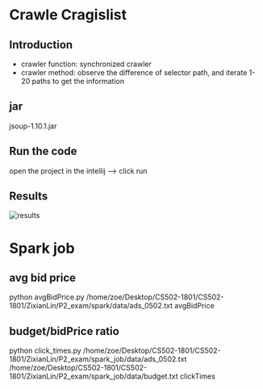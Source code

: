 # Crawle Cragislist

## Introduction
* crawler function: synchronized crawler 
* crawler method: observe the difference of selector path, and iterate 1-20 paths to get the information 

## jar
jsoup-1.10.1.jar

## Run the code
open the project in the intellij --> click run

## Results
![results](https://github.com/zhewangjoe/CS502-1801/blob/zixianlin/ZixianLin/P2_exam/rentCrawler%20results.PNG)

# Spark job

## avg bid price

python avgBidPrice.py /home/zoe/Desktop/CS502-1801/CS502-1801/ZixianLin/P2_exam/spark/data/ads_0502.txt avgBidPrice


## budget/bidPrice ratio

python click_times.py /home/zoe/Desktop/CS502-1801/CS502-1801/ZixianLin/P2_exam/spark_job/data/ads_0502.txt /home/zoe/Desktop/CS502-1801/CS502-1801/ZixianLin/P2_exam/spark_job/data/budget.txt clickTimes

